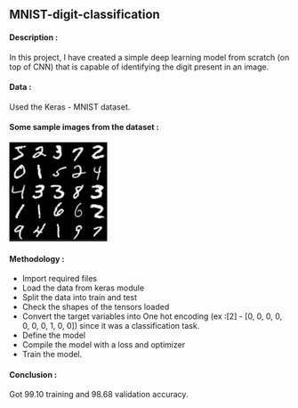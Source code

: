 ## MNIST-digit-classification

#### Description :

In this project, I have created a simple deep learning model from scratch (on top of CNN) that is capable of identifying the digit present in an image.

#### Data :
Used the Keras - MNIST dataset.

#### Some sample images from the dataset :
![Sample Images](https://github.com/bhavani0387/MNIST-digit-classification/blob/main/Images.PNG?raw=true)

#### Methodology :
- Import required files
- Load the data from keras module
- Split the data into train and test
- Check the shapes of the tensors loaded
- Convert the target variables into One hot encoding  (ex :[2] - [0, 0, 0, 0, 0, 0, 0, 1, 0, 0]) since it was a classification task.
- Define the model
- Compile the model with a loss and optimizer
- Train the model.

#### Conclusion :
Got 99.10 training and 98.68 validation accuracy.
